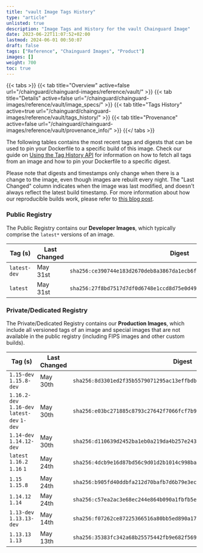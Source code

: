 ```yaml
---
title: "vault Image Tags History"
type: "article"
unlisted: true
description: "Image Tags and History for the vault Chainguard Image"
date: 2023-06-22T11:07:52+02:00
lastmod: 2024-06-01 00:50:07
draft: false
tags: ["Reference", "Chainguard Images", "Product"]
images: []
weight: 700
toc: true
---
```


{{< tabs >}}
{{< tab title="Overview" active=false url="/chainguard/chainguard-images/reference/vault/" >}}
{{< tab title="Details" active=false url="/chainguard/chainguard-images/reference/vault/image_specs/" >}}
{{< tab title="Tags History" active=true url="/chainguard/chainguard-images/reference/vault/tags_history/" >}}
{{< tab title="Provenance" active=false url="/chainguard/chainguard-images/reference/vault/provenance_info/" >}}
{{</ tabs >}}

The following tables contains the most recent tags and digests that can be used to pin your Dockerfile to a specific build of this image. Check our guide on [Using the Tag History API](/chainguard/chainguard-images/using-the-tag-history-api/) for information on how to fetch all tags from an image and how to pin your Dockerfile to a specific digest.

Please note that digests and timestamps only change when there is a change to the image, even though images are rebuilt every night. The "Last Changed" column indicates when the image was last modified, and doesn't always reflect the latest build timestamp. For more information about how our reproducible builds work, please refer to [this blog post](https://www.chainguard.dev/unchained/reproducing-chainguards-reproducible-image-builds).

### Public Registry
The Public Registry contains our **Developer Images**, which typically comprise the `latest*` versions of an image.

| Tag (s)       | Last Changed | Digest                                                                    |
|---------------|--------------|---------------------------------------------------------------------------|
|  `latest-dev` | May 31st     | `sha256:ce390744e183d2670deb8a3867da1ecb6f9fc2f32021d3edfb063751faabc2f8` |
|  `latest`     | May 31st     | `sha256:27f8bd7517d7df0d6748e1ccd8d75e0d49cb3a9a5ea345968ae94fc03839199d` |


### Private/Dedicated Registry
The Private/Dedicated Registry contains our **Production Images**, which include all versioned tags of an image and special images that are not available in the public registry (including FIPS images and other custom builds).

| Tag (s)                                       | Last Changed | Digest                                                                    |
|-----------------------------------------------|--------------|---------------------------------------------------------------------------|
|  `1.15-dev` `1.15.8-dev`                      | May 30th     | `sha256:8d3301ed2f35b5579071295ac13effbdb60c38cf886c54d7130ad8e756b5dd3b` |
|  `1.16.2-dev` `1.16-dev` `latest-dev` `1-dev` | May 30th     | `sha256:e03bc271885c8793c27642f7066fcf7b91ceff19dcfca39adbc6039e5206b475` |
|  `1.14-dev` `1.14.12-dev`                     | May 30th     | `sha256:d110639d2452ba1eb0a219da4b257e243802bb5682cdeade648f2994c1ba5f54` |
|  `latest` `1.16.2` `1.16` `1`                 | May 24th     | `sha256:4dcb9e16d87bd56c9d01d2b1014c998bac476a263c5ec8e7f4e79055bd4cbae1` |
|  `1.15` `1.15.8`                              | May 24th     | `sha256:b905fd40ddbfa212d70bafb7d6b79e3ec890f674907d47ac1dca84910c9a33ed` |
|  `1.14.12` `1.14`                             | May 24th     | `sha256:c57ea2ac3e68ec244e864b090a1fbfb5e7da5ba6af728ce5edb72a2788f328ea` |
|  `1.13-dev` `1.13.13-dev`                     | May 14th     | `sha256:f07262ce87225366516a80bb5ed890a173a8f2c0ee1ec69e613b4071d88280e3` |
|  `1.13.13` `1.13`                             | May 13th     | `sha256:35383fc342a68b25575442fb9e682f569a1eddcf0d8af31fade9d22c17e6b317` |

